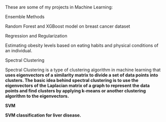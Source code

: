 These are some of my projects in Machine Learning:

Ensemble Methods

   Random Forest and XGBoost model on breast cancer dataset


   

Regression and Regularization

   Estimating obesity levels based on eating habits and physical conditions of an individual.


   

Spectral Clustering

   Spectral Clustering is a type of clustering algorithm in machine learning that <b>uses eigenvectors of a similarity matrix to divide a set of data points into clusters.
    The basic idea behind spectral clustering is to use the eigenvectors of the Laplacian matrix of a graph to represent the data points and find clusters by applying k-means or      another clustering algorithm to the eigenvectors. 

    

SVM

   SVM classification for liver disease.

      
